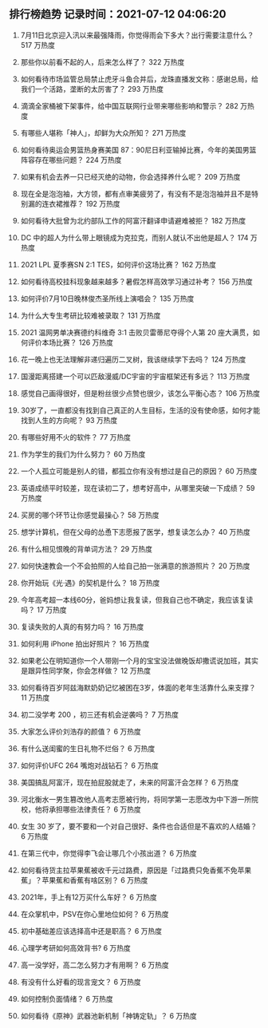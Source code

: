 
## 排行榜趋势 记录时间：2021-07-12 04:06:20
  
  1. 7月11日北京迎入汛以来最强降雨，你觉得雨会下多大？出行需要注意什么？ 517 万热度
    
  2. 那些你以前看不起的人，后来怎么样了？ 322 万热度
    
  3. 如何看待市场监管总局禁止虎牙斗鱼合并后，龙珠直播发文称：感谢总局，给我们一个活路，垄断的太厉害了？ 293 万热度
    
  4. 滴滴全家桶被下架事件，给中国互联网行业带来哪些影响和警示？ 282 万热度
    
  5. 有哪些人堪称「神人」，却鲜为大众所知？ 271 万热度
    
  6. 如何看待奥运会男篮热身赛美国 87：90尼日利亚输掉比赛，今年的美国男篮阵容存在哪些问题？ 224 万热度
    
  7. 如果有机会去养一只已经灭绝的动物，你会选择养什么呢？ 209 万热度
    
  8. 现在全是泡泡袖，大方领，都有点审美疲劳了，有没有不是泡泡袖并且不是特别漏的连衣裙推荐？ 192 万热度
    
  9. 如何看待大批曾为北约部队工作的阿富汗翻译申请避难被拒？ 182 万热度
    
  10. DC 中的超人为什么带上眼镜成为克拉克，而别人就认不出他是超人？ 174 万热度
    
  11. 2021 LPL 夏季赛SN 2:1 TES，如何评价这场比赛？ 162 万热度
    
  12. 如何看待高校挂科现象越来越多？暑假怎样高效学习通过补考？ 156 万热度
    
  13. 如何评价7月10日晚林俊杰圣所线上演唱会？ 135 万热度
    
  14. 为什么大专生考研比较难被录取？ 131 万热度
    
  15. 2021 温网男单决赛德约科维奇 3:1 击败贝雷蒂尼夺得个人第 20 座大满贯，如何评价本场比赛？ 126 万热度
    
  16. 花一晚上也无法理解非递归遍历二叉树，我该继续学下去吗？ 124 万热度
    
  17. 国漫距离搭建一个可以匹敌漫威/DC宇宙的宇宙框架还有多远？ 113 万热度
    
  18. 感觉自己画得很好，但是粉丝很少点赞也很少，该怎么平衡心态？ 106 万热度
    
  19. 30岁了，一直都没有找到自己真正的人生目标，生活的没有使命感，如何才能找到人生的方向呢？ 93 万热度
    
  20. 有哪些好用不火的软件？ 77 万热度
    
  21. 作为学生的我们为什么努力？ 60 万热度
    
  22. 一个人孤立可能是别人的错，都孤立你有没有想过是自己的原因？ 60 万热度
    
  23. 英语成绩平时较差，现在读初二了，想考好高中，从哪里突破一下成绩？ 59 万热度
    
  24. 买房的哪个环节让你感觉最操心？ 58 万热度
    
  25. 想学计算机，但在父母的怂恿下志愿报了医学，想复读怎么办？ 40 万热度
    
  26. 有什么相见恨晚的背单词方法？ 29 万热度
    
  27. 如何快速教会一个不会拍照的人给自己拍一张满意的旅游照片？ 20 万热度
    
  28. 你开始玩《光·遇》的契机是什么？ 18 万热度
    
  29. 今年高考超一本线60分，爸妈想让我复读，但我自己也不确定，我应该复读吗？ 17 万热度
    
  30. 复读失败的人真的有努力吗？ 16 万热度
    
  31. 如何利用 iPhone  拍出好照片？ 16 万热度
    
  32. 如果老公在明知道你一个人带刚一个月的宝宝没法做晚饭却撒谎说加班，其实是跟异性同学聚，你会怎样做？ 12 万热度
    
  33. 如何看待百岁阿兹海默奶奶记忆被困在3岁，体面的老年生活靠什么来支撑？ 11 万热度
    
  34. 初二没学考 200 ，初三还有机会逆袭吗？ 7 万热度
    
  35. 大家怎么评价刘浩存的颜值？ 6 万热度
    
  36. 有什么送闺蜜的生日礼物不烂俗？ 6 万热度
    
  37. 如何评价UFC 264 嘴炮对战钻石？ 6 万热度
    
  38. 美国搞乱阿富汗，现在拍屁股就走了，未来的阿富汗会怎样？ 6 万热度
    
  39. 河北衡水一男生篡改他人高考志愿被行拘，将同学第一志愿改为中下游一所院校，他将承担哪些法律责任？ 6 万热度
    
  40. 女生 30 岁了，要不要和一个对自己很好、条件也合适但是不喜欢的人结婚？ 6 万热度
    
  41. 在第三代中，你觉得李飞会让哪几个小孩出道？ 6 万热度
    
  42. 如何看待货主拉苹果蕉被收千元过路费，原因是「过路费只免香蕉不免苹果蕉」？苹果蕉和香蕉有啥区别？ 6 万热度
    
  43. 2021年，手上有12万买什么车好？ 6 万热度
    
  44. 在众掌机中，PSV在你心里地位如何？ 6 万热度
    
  45. 初中基础差应该选择高中还是职高？ 6 万热度
    
  46. 心理学考研如何高效背书? 6 万热度
    
  47. 高一没学好，高二怎么努力才有用啊？ 6 万热度
    
  48. 有没有什么好看的现言宠文？ 6 万热度
    
  49. 如何控制负面情绪？ 6 万热度
    
  50. 如何看待《原神》武器池新机制「神铸定轨」？ 6 万热度
    
